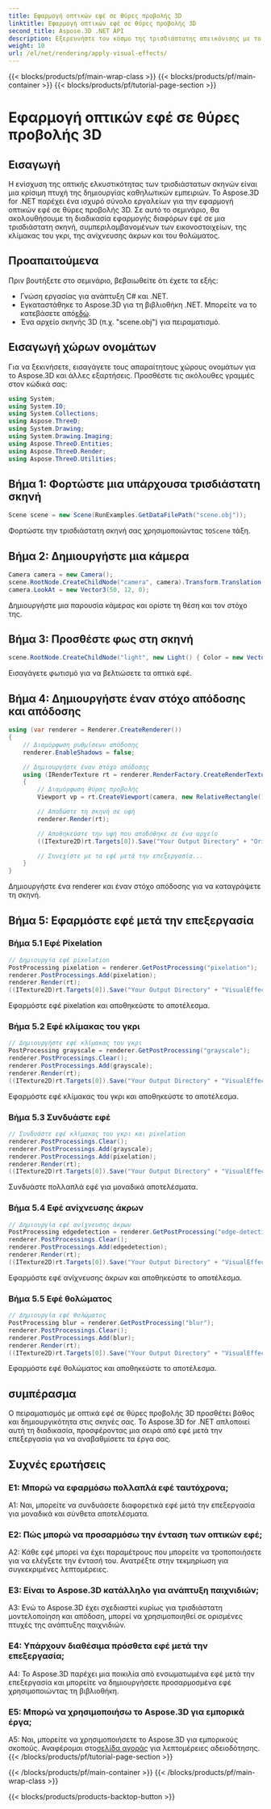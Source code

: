 ```yaml
---
title: Εφαρμογή οπτικών εφέ σε θύρες προβολής 3D
linktitle: Εφαρμογή οπτικών εφέ σε θύρες προβολής 3D
second_title: Aspose.3D .NET API
description: Εξερευνήστε τον κόσμο της τρισδιάστατης απεικόνισης με το Aspose.3D για .NET. Μάθετε να εφαρμόζετε μαγευτικά οπτικά εφέ στις σκηνές σας χρησιμοποιώντας βήμα προς βήμα σεμινάρια. Αναβαθμίστε τα έργα σας με εικονοστοιχεία, κλίμακα του γκρι, ανίχνευση άκρων και εφέ θαμπώματος.
weight: 10
url: /el/net/rendering/apply-visual-effects/
---
```


{{< blocks/products/pf/main-wrap-class >}}
{{< blocks/products/pf/main-container >}}
{{< blocks/products/pf/tutorial-page-section >}}

# Εφαρμογή οπτικών εφέ σε θύρες προβολής 3D

## Εισαγωγή

Η ενίσχυση της οπτικής ελκυστικότητας των τρισδιάστατων σκηνών είναι μια κρίσιμη πτυχή της δημιουργίας καθηλωτικών εμπειριών. Το Aspose.3D for .NET παρέχει ένα ισχυρό σύνολο εργαλείων για την εφαρμογή οπτικών εφέ σε θύρες προβολής 3D. Σε αυτό το σεμινάριο, θα ακολουθήσουμε τη διαδικασία εφαρμογής διαφόρων εφέ σε μια τρισδιάστατη σκηνή, συμπεριλαμβανομένων των εικονοστοιχείων, της κλίμακας του γκρι, της ανίχνευσης άκρων και του θολώματος.

## Προαπαιτούμενα

Πριν βουτήξετε στο σεμινάριο, βεβαιωθείτε ότι έχετε τα εξής:

- Γνώση εργασίας για ανάπτυξη C# και .NET.
-  Εγκαταστάθηκε το Aspose.3D για τη βιβλιοθήκη .NET. Μπορείτε να το κατεβάσετε από[εδώ](https://releases.aspose.com/3d/net/).
- Ένα αρχείο σκηνής 3D (π.χ. "scene.obj") για πειραματισμό.

## Εισαγωγή χώρων ονομάτων

Για να ξεκινήσετε, εισαγάγετε τους απαραίτητους χώρους ονομάτων για το Aspose.3D και άλλες εξαρτήσεις. Προσθέστε τις ακόλουθες γραμμές στον κώδικά σας:

```csharp
using System;
using System.IO;
using System.Collections;
using Aspose.ThreeD;
using System.Drawing;
using System.Drawing.Imaging;
using Aspose.ThreeD.Entities;
using Aspose.ThreeD.Render;
using Aspose.ThreeD.Utilities;
```

## Βήμα 1: Φορτώστε μια υπάρχουσα τρισδιάστατη σκηνή

```csharp
Scene scene = new Scene(RunExamples.GetDataFilePath("scene.obj"));
```

 Φορτώστε την τρισδιάστατη σκηνή σας χρησιμοποιώντας το`Scene` τάξη.

## Βήμα 2: Δημιουργήστε μια κάμερα

```csharp
Camera camera = new Camera();
scene.RootNode.CreateChildNode("camera", camera).Transform.Translation = new Vector3(2, 44, 66);
camera.LookAt = new Vector3(50, 12, 0);
```

Δημιουργήστε μια παρουσία κάμερας και ορίστε τη θέση και τον στόχο της.

## Βήμα 3: Προσθέστε φως στη σκηνή

```csharp
scene.RootNode.CreateChildNode("light", new Light() { Color = new Vector3(Color.White), LightType = LightType.Point }).Transform.Translation = new Vector3(26, 57, 43);
```

Εισαγάγετε φωτισμό για να βελτιώσετε τα οπτικά εφέ.

## Βήμα 4: Δημιουργήστε έναν στόχο απόδοσης και απόδοσης

```csharp
using (var renderer = Renderer.CreateRenderer())
{
    // Διαμόρφωση ρυθμίσεων απόδοσης
    renderer.EnableShadows = false;

    // Δημιουργήστε έναν στόχο απόδοσης
    using (IRenderTexture rt = renderer.RenderFactory.CreateRenderTexture(new RenderParameters(), 1, 1024, 1024))
    {
        // Διαμόρφωση θύρας προβολής
        Viewport vp = rt.CreateViewport(camera, new RelativeRectangle() { ScaleWidth = 1, ScaleHeight = 1 });

        // Αποδώστε τη σκηνή σε υφή
        renderer.Render(rt);

        // Αποθηκεύστε την υφή που αποδόθηκε σε ένα αρχείο
        ((ITexture2D)rt.Targets[0]).Save("Your Output Directory" + "Original_viewport_out.png", ImageFormat.Png);

        // Συνεχίστε με τα εφέ μετά την επεξεργασία...
    }
}
```

Δημιουργήστε ένα renderer και έναν στόχο απόδοσης για να καταγράψετε τη σκηνή.

## Βήμα 5: Εφαρμόστε εφέ μετά την επεξεργασία

### Βήμα 5.1 Εφέ Pixelation

```csharp
// Δημιουργία εφέ pixelation
PostProcessing pixelation = renderer.GetPostProcessing("pixelation");
renderer.PostProcessings.Add(pixelation);
renderer.Render(rt);
((ITexture2D)rt.Targets[0]).Save("Your Output Directory" + "VisualEffect_pixelation_out.png", ImageFormat.Png);
```

Εφαρμόστε εφέ pixelation και αποθηκεύστε το αποτέλεσμα.

### Βήμα 5.2 Εφέ κλίμακας του γκρι

```csharp
// Δημιουργήστε εφέ κλίμακας του γκρι
PostProcessing grayscale = renderer.GetPostProcessing("grayscale");
renderer.PostProcessings.Clear();
renderer.PostProcessings.Add(grayscale);
renderer.Render(rt);
((ITexture2D)rt.Targets[0]).Save("Your Output Directory" + "VisualEffect_grayscale_out.png", ImageFormat.Png);
```

Εφαρμόστε εφέ κλίμακας του γκρι και αποθηκεύστε το αποτέλεσμα.

### Βήμα 5.3 Συνδυάστε εφέ

```csharp
// Συνδυάστε εφέ κλίμακας του γκρι και pixelation
renderer.PostProcessings.Clear();
renderer.PostProcessings.Add(grayscale);
renderer.PostProcessings.Add(pixelation);
renderer.Render(rt);
((ITexture2D)rt.Targets[0]).Save("Your Output Directory" + "VisualEffect_grayscale+pixelation_out.png", ImageFormat.Png);
```

Συνδυάστε πολλαπλά εφέ για μοναδικά αποτελέσματα.

### Βήμα 5.4 Εφέ ανίχνευσης άκρων

```csharp
// Δημιουργία εφέ ανίχνευσης άκρων
PostProcessing edgedetection = renderer.GetPostProcessing("edge-detection");
renderer.PostProcessings.Clear();
renderer.PostProcessings.Add(edgedetection);
renderer.Render(rt);
((ITexture2D)rt.Targets[0]).Save("Your Output Directory" + "VisualEffect_edgedetection_out.png", ImageFormat.Png);
```

Εφαρμόστε εφέ ανίχνευσης άκρων και αποθηκεύστε το αποτέλεσμα.

### Βήμα 5.5 Εφέ θολώματος

```csharp
// Δημιουργία εφέ θολώματος
PostProcessing blur = renderer.GetPostProcessing("blur");
renderer.PostProcessings.Clear();
renderer.PostProcessings.Add(blur);
renderer.Render(rt);
((ITexture2D)rt.Targets[0]).Save("Your Output Directory" + "VisualEffect_blur_out.png", ImageFormat.Png);
```

Εφαρμόστε εφέ θολώματος και αποθηκεύστε το αποτέλεσμα.

## συμπέρασμα

Ο πειραματισμός με οπτικά εφέ σε θύρες προβολής 3D προσθέτει βάθος και δημιουργικότητα στις σκηνές σας. Το Aspose.3D for .NET απλοποιεί αυτή τη διαδικασία, προσφέροντας μια σειρά από εφέ μετά την επεξεργασία για να αναβαθμίσετε τα έργα σας.

## Συχνές ερωτήσεις

### Ε1: Μπορώ να εφαρμόσω πολλαπλά εφέ ταυτόχρονα;

A1: Ναι, μπορείτε να συνδυάσετε διαφορετικά εφέ μετά την επεξεργασία για μοναδικά και σύνθετα αποτελέσματα.

### Ε2: Πώς μπορώ να προσαρμόσω την ένταση των οπτικών εφέ;

A2: Κάθε εφέ μπορεί να έχει παραμέτρους που μπορείτε να τροποποιήσετε για να ελέγξετε την έντασή του. Ανατρέξτε στην τεκμηρίωση για συγκεκριμένες λεπτομέρειες.

### Ε3: Είναι το Aspose.3D κατάλληλο για ανάπτυξη παιχνιδιών;

A3: Ενώ το Aspose.3D έχει σχεδιαστεί κυρίως για τρισδιάστατη μοντελοποίηση και απόδοση, μπορεί να χρησιμοποιηθεί σε ορισμένες πτυχές της ανάπτυξης παιχνιδιών.

### Ε4: Υπάρχουν διαθέσιμα πρόσθετα εφέ μετά την επεξεργασία;

A4: Το Aspose.3D παρέχει μια ποικιλία από ενσωματωμένα εφέ μετά την επεξεργασία και μπορείτε να δημιουργήσετε προσαρμοσμένα εφέ χρησιμοποιώντας τη βιβλιοθήκη.

### Ε5: Μπορώ να χρησιμοποιήσω το Aspose.3D για εμπορικά έργα;

 A5: Ναι, μπορείτε να χρησιμοποιήσετε το Aspose.3D για εμπορικούς σκοπούς. Αναφέρομαι στο[σελίδα αγοράς](https://purchase.aspose.com/buy) για λεπτομέρειες αδειοδότησης.
{{< /blocks/products/pf/tutorial-page-section >}}

{{< /blocks/products/pf/main-container >}}
{{< /blocks/products/pf/main-wrap-class >}}

{{< blocks/products/products-backtop-button >}}
